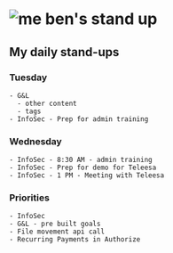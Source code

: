 # ![me](https://avatars2.githubusercontent.com/u/5232044?s=50&v=4) ben's stand up

## My daily stand-ups
      
### Tuesday
    - G&L
      - other content
      - tags
    - InfoSec - Prep for admin training

### Wednesday

    - InfoSec - 8:30 AM - admin training
    - InfoSec - Prep for demo for Teleesa
    - InfoSec - 1 PM - Meeting with Teleesa
    
### Priorities 
   
    - InfoSec
    - G&L - pre built goals
    - File movement api call
    - Recurring Payments in Authorize
